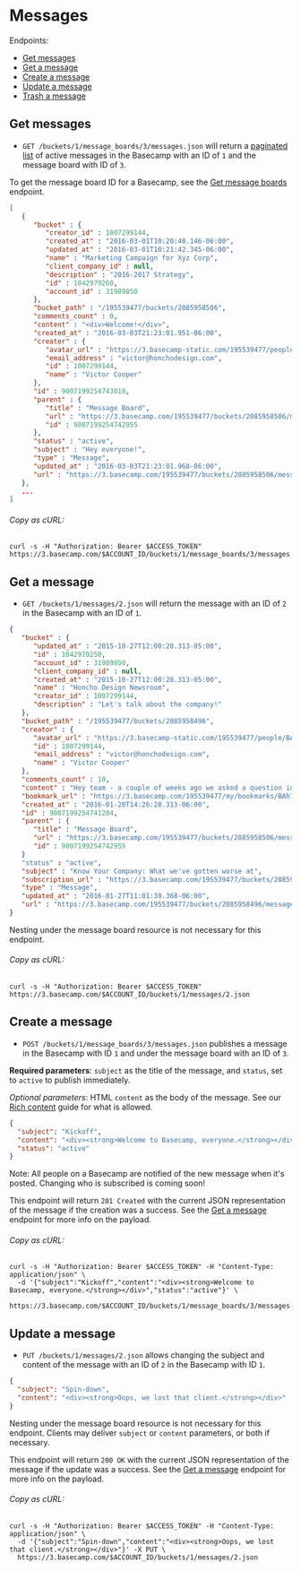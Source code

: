 Messages
========

Endpoints:

- [Get messages](#get-messages)
- [Get a message](#get-a-message)
- [Create a message](#create-a-message)
- [Update a message](#update-a-message)
- [Trash a message][1]

Get messages
------------

* `GET /buckets/1/message_boards/3/messages.json` will return a [paginated list][2] of active messages in the Basecamp with an ID of `1` and the message board with ID of `3`.

To get the message board ID for a Basecamp, see the [Get message boards](#get-message-boards) endpoint.

``` json
[
   {
      "bucket" : {
         "creator_id" : 1007299144,
         "created_at" : "2016-03-01T10:20:40.146-06:00",
         "updated_at" : "2016-03-01T10:21:42.345-06:00",
         "name" : "Marketing Campaign for Xyz Corp",
         "client_company_id" : null,
         "description" : "2016-2017 Strategy",
         "id" : 1042979260,
         "account_id" : 31989850
      },
      "bucket_path" : "/195539477/buckets/2085958506",
      "comments_count" : 0,
      "content" : "<div>Welcome!</div>",
      "created_at" : "2016-03-03T21:23:01.951-06:00",
      "creator" : {
         "avatar_url" : "https://3.basecamp-static.com/195539477/people/BAhpBEgqCjw=--8266bb0507508f3d46050d57b65924d5e2a005f3/avatar-64-x4",
         "email_address" : "victor@honchodesign.com",
         "id" : 1007299144,
         "name" : "Victor Cooper"
      },
      "id" : 9007199254743018,
      "parent" : {
         "title" : "Message Board",
         "url" : "https://3.basecamp.com/195539477/buckets/2085958506/message_boards/9007199254742955",
         "id" : 9007199254742955
      },
      "status" : "active",
      "subject" : "Hey everyone!",
      "type" : "Message",
      "updated_at" : "2016-03-03T21:23:01.968-06:00",
      "url" : "https://3.basecamp.com/195539477/buckets/2085958506/messages/9007199254743018"
   },
   ...
]
```

###### Copy as cURL:

``` shell
curl -s -H "Authorization: Bearer $ACCESS_TOKEN" https://3.basecamp.com/$ACCOUNT_ID/buckets/1/message_boards/3/messages.json
```


Get a message
-------------

* `GET /buckets/1/messages/2.json` will return the message with an ID of `2` in the Basecamp with an ID of `1`.

``` json
{
   "bucket" : {
      "updated_at" : "2015-10-27T12:00:28.313-05:00",
      "id" : 1042979250,
      "account_id" : 31989850,
      "client_company_id" : null,
      "created_at" : "2015-10-27T12:00:28.313-05:00",
      "name" : "Honcho Design Newsroom",
      "creator_id" : 1007299144,
      "description" : "Let's talk about the company!"
   },
   "bucket_path" : "/195539477/buckets/2085958496",
   "creator" : {
      "avatar_url" : "https://3.basecamp-static.com/195539477/people/BAhpBEgqCjw=--8266bb0507508f3d46050d57b65924d5e2a005f3/avatar-64-x4",
      "id" : 1007299144,
      "email_address" : "victor@honchodesign.com",
      "name" : "Victor Cooper"
   },
   "comments_count" : 10,
   "content" : "Hey team - a couple of weeks ago we asked a question in Know Your Company - 'What have we gotten worse at over the last year?'<br/><br/>\n\n  Of course I had hoped nothing, but that's probably not realistic. 😬 I read a lot of great feedback, but the general theme is that we've gotten much worse with overwork. That our clients demand even more of our time, and we haven't grown necessarily.<br/><br/>\n\n  That means more work across the same amount of people, which means longer days, more weekend work, and ultimately more burn out. And as our clients have grown, so has our geographic dispersal - bigger clients means more travel. And that's not helping us get any more done either.<br/><br/>\n\n  I want you to know I hear you. This is unacceptable from my perspective. I knew we were taking a hit work wise and couldn't sustain it, but I didn't know it was this bad. That's my fault.<br/><br/>\n\n  So here's what we going to do, immediately:\n  <ul>\n    <li>If you know you're working more than 45 hours a week, just stop. Seriously, just stop. The work will still be there, and it will be better for it if you take some time away from it. I know this is easier said than done.</li>\n    <li>Talk to your manager, ASAP. Honestly, if deadlines need to move, so be it. If deliverables need to be cut, so be it.</li>\n    <li>Plan vacation, now. Stop procrastinating and say you'll figure it out later. You won't. Plan with your teams and get a slot of at minimum 3-4 days off in row, preferably a week or more.</li>\n    <li>Myself and the management team are looking at clients across the board. We're going to strongly consider firing the least profitable clients. We're at a good size and aren't going to grow for the sake of it. This is longer term planning. We can't ditch clients overnight, but in the next 6 months expect reduction in low-profit, or painful clients.</li>\n    <li>Try to avoid working weekends at all costs. I know an email or two might have to be sent. Resist the urge.</li>\n    <li>We're bringing on more contractors to ease the burden of work across more people.</li>\n  </ul><br/>\n\n  I know this sounds a bit like I'm preaching -- that in reality, the client work can't just stop. But believe me, it can. We can manage our clients if we know what we need to do. The quality of our work, and the quality of your lives has always been what has made us great. We're not about to just give that up, even though I've failed to recognize it until it got to this point. For that, I'm sorry. But I think we can turn it around.<br/><br/>\n\n  I'll update you soon on where everything stands soon. Thanks for all your hard work. Now go take a breather.<br/><br/>\n\n  -Victor",
   "bookmark_url" : "https://3.basecamp.com/195539477/my/bookmarks/BAh7CEkiCGdpZAY6BkVUSSI0Z2lkOi8vYmMzL1JlY29yZGluZy85MDA3MTk5MjU0NzQxMjg0P2V4cGlyZXNfaW4GOwBUSSIMcHVycG9zZQY7AFRJIg1yZWFkYWJsZQY7AFRJIg9leHBpcmVzX2F0BjsAVDA=--cc06ad7b09ccc6ab6f6bda67b01ba0bfd651e221",
   "created_at" : "2016-01-20T14:26:28.313-06:00",
   "id" : 9007199254741284,
   "parent" : {
      "title" : "Message Board",
      "url" : "https://3.basecamp.com/195539477/buckets/2085958506/message_boards/9007199254742955",
      "id" : 9007199254742955
   }
   "status" : "active",
   "subject" : "Know Your Company: What we've gotten worse at",
   "subscription_url" : "https://3.basecamp.com/195539477/buckets/2085958496/recordings/9007199254741284/subscription",
   "type" : "Message",
   "updated_at" : "2016-01-27T11:01:39.368-06:00",
   "url" : "https://3.basecamp.com/195539477/buckets/2085958496/messages/9007199254741284"
}
```

Nesting under the message board resource is not necessary for this endpoint.

###### Copy as cURL:

``` shell
curl -s -H "Authorization: Bearer $ACCESS_TOKEN" https://3.basecamp.com/$ACCOUNT_ID/buckets/1/messages/2.json
```


Create a message
----------------

* `POST /buckets/1/message_boards/3/messages.json` publishes a message in the Basecamp with ID `1` and under the message board with an ID of `3`.

**Required parameters**: `subject` as the title of the message, and `status`, set to `active` to publish immediately.

_Optional parameters_: HTML `content` as the body of the message. See our [Rich content][3] guide for what is allowed.

``` json
{
  "subject": "Kickoff",
  "content": "<div><strong>Welcome to Basecamp, everyone.</strong></div>",
  "status": "active"
}
```

Note: All people on a Basecamp are notified of the new message when it's posted. Changing who is subscribed is coming soon!

This endpoint will return `201 Created` with the current JSON representation of the message if the creation was a success. See the [Get a message](#get-a-message) endpoint for more info on the payload.

###### Copy as cURL:

``` shell
curl -s -H "Authorization: Bearer $ACCESS_TOKEN" -H "Content-Type: application/json" \
  -d '{"subject":"Kickoff","content":"<div><strong>Welcome to Basecamp, everyone.</strong></div>","status":"active"}' \
  https://3.basecamp.com/$ACCOUNT_ID/buckets/1/message_boards/3/messages.json
```


Update a message
----------------

* `PUT /buckets/1/messages/2.json` allows changing the subject and content of the message with an ID of `2` in the Basecamp with ID `1`.

``` json
{
  "subject": "Spin-down",
  "content": "<div><strong>Oops, we lost that client.</strong></div>"
}
```

Nesting under the message board resource is not necessary for this endpoint. Clients may deliver `subject` or `content` parameters, or both if necessary.

This endpoint will return `200 OK` with the current JSON representation of the message if the update was a success. See the [Get a message](#get-a-message) endpoint for more info on the payload.

###### Copy as cURL:

``` shell
curl -s -H "Authorization: Bearer $ACCESS_TOKEN" -H "Content-Type: application/json" \
  -d '{"subject":"Spin-down","content":"<div><strong>Oops, we lost that client.</strong></div>"}' -X PUT \
  https://3.basecamp.com/$ACCOUNT_ID/buckets/1/messages/2.json
```


[1]: https://github.com/basecamp/bc3-api/blob/master/sections/recordings.md#trash-a-recording
[2]: https://github.com/basecamp/bc3-api/blob/master/README.md#pagination
[3]: https://github.com/basecamp/bc3-api/blob/master/README.md#rich-content
